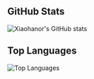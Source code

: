 ## GitHub Stats
![Xiaohanor's GitHub stats](https://github-readme-stats.vercel.app/api?username=xiaohanor&show_icons=true&theme=radical)

## Top Languages
![Top Languages](https://github-readme-stats.vercel.app/api/top-langs/?username=xiaohanor&layout=compact&theme=radical)


<!---
xiaohanor/xiaohanor is a ✨ special ✨ repository because its `README.md` (this file) appears on your GitHub profile.
You can click the Preview link to take a look at your changes.
--->
